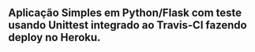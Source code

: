 ## Aplicação Simples em  Python/Flask com teste usando Unittest integrado ao Travis-CI fazendo deploy no Heroku.
